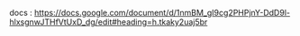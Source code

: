 docs : https://docs.google.com/document/d/1nmBM_gI9cg2PHPjnY-DdD9l-hlxsgnwJTHfVtUxD_dg/edit#heading=h.tkaky2uaj5br
